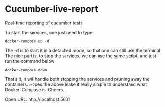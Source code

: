 # Cucumber-live-report
Real-time reporting of cucumber tests

To start the services, one just need to type
```docker
docker-compose up -d
```
The -d is to start it in a detached mode, so that one can still use the terminal
The nice part is, to stop the services, we can use the same script, and just run the command below
```docker
docker-compose down 
```

That’s it, it will handle both stopping the services and pruning away the containers.
Hopes the above make it really simple to understand what Docker-Compose is. Cheers.

Open URL: http://localhost:5601
